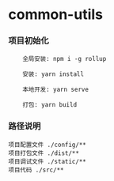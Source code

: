 # common-utils

### 项目初始化
```
    全局安装: npm i -g rollup

    安装: yarn install

    本地开发: yarn serve

    打包: yarn build
```

### 路径说明
`项目配置文件 ./config/**`<br>
`项目打包文件 ./dist/**`<br>
`项目调试文件 ./static/**`<br>
`项目代码 ./src/**`<br>
